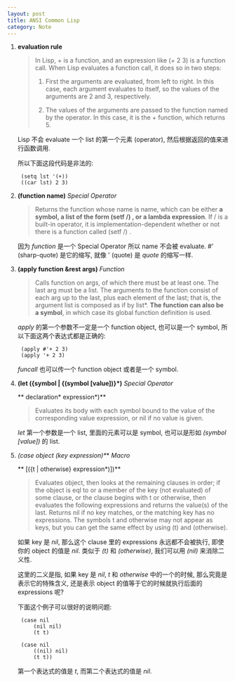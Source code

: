 ```yaml
---
layout: post
title: ANSI Common Lisp
category: Note
---
```

1. **evaluation rule**

    > In Lisp, + is a function, and an expression like (+ 2 3) is a function call.
    > When Lisp evaluates a function call, it does so in two steps:
    > 
    > 1. First the arguments are evaluated, from left to right. In this case, each
    > argument evaluates to itself, so the values of the arguments are 2 and
    > 3, respectively.
    > 
    > 2. The values of the arguments are passed to the function named by the
    > operator. In this case, it is the + function, which returns 5.

    Lisp 不会 evaluate 一个 list 的第一个元素 (operator),
    然后根据返回的值来进行函数调用.

    所以下面这段代码是非法的:

        (setq lst '(+))
        ((car lst) 2 3)

2. **(function name)** _Special Operator_

    > Returns the function whose name is name, which can be either **a symbol, a list
    > of the form (setf /) , or a lambda expression**. If / is a built-in operator, it is
    > implementation-dependent whether or not there is a function called (setf /) .

    因为 _function_ 是一个 Special Operator 所以 name 不会被 evaluate.
    #' (sharp-quote) 是它的缩写, 就像 ' (quote) 是 _quote_ 的缩写一样.

3. **(apply function &rest args)** _Function_

    > Calls function on args, of which there must be at least one. The last arg must
    > be a list. The arguments to the function consist of each arg up to the last, plus
    > each element of the last; that is, the argument list is composed as if by list*.
    > **The function can also be a symbol**, in which case its global function definition
    > is used.

    _apply_ 的第一个参数不一定是一个 function object,
    也可以是一个 symbol, 所以下面这两个表达式都是正确的:
        
        (apply #'+ 2 3)
        (apply '+ 2 3)

    _funcall_ 也可以传一个 function object 或者是一个 symbol.

4. **(let ({symbol | {(symbol [value])}*)** _Special Operator_

    **     declaration* expression*)**

    > Evaluates its body with each symbol bound to the value of the corresponding
    > value expression, or nil if no value is given.

    _let_ 第一个参数是一个 list, 里面的元素可以是 symbol, 
    也可以是形如 _(symbol [value])_ 的 list.

5. **(case object (key expression*)\*** _Macro_

    **             [({t | otherwise} expression*)])**
    > Evaluates object, then looks at the remaining clauses in order; if the object is
    > eql to or a member of the key (not evaluated) of some clause, or the clause
    > begins with t or otherwise, then evaluates the following expressions and
    > returns the value(s) of the last. Returns nil if no key matches, or the matching
    > key has no expressions. The symbols t and otherwise may not appear as
    > keys, but you can get the same effect by using (t) and (otherwise).

    如果 key 是 _nil_, 那么这个 clause 里的 expressions 永远都不会被执行,
    即使你的 object 的值是 _nil_. 类似于 _(t)_ 和 _(otherwise)_,
    我们可以用 _(nil)_ 来消除二义性.

    这里的二义是指, 如果 key 是 _nil_, _t_ 和 _otherwise_ 
    中的一个的时候, 那么究竟是表示它的特殊含义,
    还是表示 object 的值等于它的时候就执行后面的 expressions 呢?

    下面这个例子可以很好的说明问题:

        (case nil
            (nil nil)
            (t t)

        (case nil
            ((nil) nil)
            (t t))

    第一个表达式的值是 _t_, 而第二个表达式的值是 _nil_.
